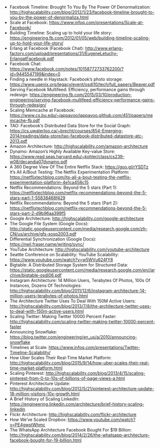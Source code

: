 * Facebook Timeline: Brought To You By The Power Of Denormalization: http://highscalability.com/blog/2012/1/23/facebook-timeline-brought-to-you-by-the-power-of-denormaliza.html
* Scale at Facebook: https://www.infoq.com/presentations/Scale-at-Facebook/
* Building Timeline: Scaling up to hold your life story: https://engineering.fb.com/2012/01/05/web/building-timeline-scaling-up-to-hold-your-life-story/
* Erlang at Facebook (Facebook Chat): http://www.erlang-factory.com/upload/presentations/31/EugeneLetuchy-ErlangatFacebook.pdf 
* Facebook Chat: https://www.facebook.com/notes/10158772733762200/?id=9445547199&index=0
* Finding a needle in Haystack: Facebook’s photo storage: https://www.usenix.org/legacy/event/osdi10/tech/full_papers/Beaver.pdf
* Serving Facebook Multifeed: Efficiency, performance gains through redesign: https://engineering.fb.com/2015/03/10/production-engineering/serving-facebook-multifeed-efficiency-performance-gains-through-redesign/
* Scaling Memcache at Facebook: https://www.cs.bu.edu/~jappavoo/jappavoo.github.com/451/papers/memcache-fb.pdf
* TAO: Facebook’s Distributed Data Store for the Social Graph: https://cs.uwaterloo.ca/~brecht/courses/854-Emerging-2014/readings/data-store/tao-facebook-distributed-datastore-atc-2013.pdf
* Amazon Architecture: http://highscalability.com/amazon-architecture
* Dynamo: Amazon’s Highly Available Key-value Store: https://www.read.seas.harvard.edu/~kohler/class/cs239-w08/decandia07dynamo.pdf
* A 360 Degree View Of The Entire Netflix Stack: https://goo.gl/rYSDTz It’s All A/Bout Testing: The Netflix Experimentation Platform: https://netflixtechblog.com/its-all-a-bout-testing-the-netflix-experimentation-platform-4e1ca458c15
* Netflix Recommendations: Beyond the 5 stars (Part 1): https://netflixtechblog.com/netflix-recommendations-beyond-the-5-stars-part-1-55838468f429
* Netflix Recommendations: Beyond the 5 stars (Part 2): https://netflixtechblog.com/netflix-recommendations-beyond-the-5-stars-part-2-d9b96aa399f5
* Google Architecture: http://highscalability.com/google-architecture
* The Google File System (Google Docs): http://static.googleusercontent.com/media/research.google.com/zh-CN/us/archive/gfs-sosp2003.pdf
* Differential Synchronization (Google Docs): https://neil.fraser.name/writing/sync/
* YouTube Architecture: http://highscalability.com/youtube-architecture
* Seattle Conference on Scalability: YouTube Scalability: https://www.youtube.com/watch?v=w5WVu624fY8
* Bigtable: A Distributed Storage System for Structured Data: https://static.googleusercontent.com/media/research.google.com/en//archive/bigtable-osdi06.pdf
* Instagram Architecture: 14 Million Users, Terabytes Of Photos, 100s Of Instances, Dozens Of Technologies: http://highscalability.com/blog/2011/12/6/instagram-architecture-14-million-users-terabytes-of-photos.html
* The Architecture Twitter Uses To Deal With 150M Active Users: http://highscalability.com/blog/2013/7/8/the-architecture-twitter-uses-to-deal-with-150m-active-users.html
* Scaling Twitter: Making Twitter 10000 Percent Faster: http://highscalability.com/scaling-twitter-making-twitter-10000-percent-faster
* Announcing Snowflake: https://blog.twitter.com/engineering/en_us/a/2010/announcing-snowflake
* Timelines at Scale: https://www.infoq.com/presentations/Twitter-Timeline-Scalability/
* How Uber Scales Their Real-Time Market Platform: http://highscalability.com/blog/2015/9/14/how-uber-scales-their-real-time-market-platform.html
* Scaling Pinterest: http://highscalability.com/blog/2013/4/15/scaling-pinterest-from-0-to-10s-of-billions-of-page-views-a.html
* Pinterest Architecture Update: http://highscalability.com/blog/2012/5/21/pinterest-architecture-update-18-million-visitors-10x-growth.html
* A Brief History of Scaling LinkedIn: https://engineering.linkedin.com/architecture/brief-history-scaling-linkedin
* Flickr Architecture: http://highscalability.com/flickr-architecture
* How We’ve Scaled Dropbox: https://www.youtube.com/watch?v=PE4gwstWhmc
* The WhatsApp Architecture Facebook Bought For $19 Billion: http://highscalability.com/blog/2014/2/26/the-whatsapp-architecture-facebook-bought-for-19-billion.html
